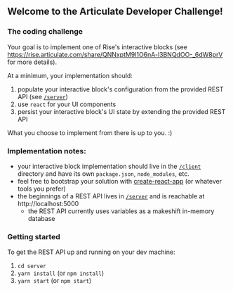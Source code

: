 ## Welcome to the Articulate Developer Challenge!

### The coding challenge

Your goal is to implement one of Rise's interactive blocks (see https://rise.articulate.com/share/QNNxptM9l1O6nA-l3BNQdOO-_6dW8prV for more details).

At a minimum, your implementation should:
1. populate your interactive block's configuration from the provided REST API (see [`/server`](/server))
1. use `react` for your UI components
1. persist your interactive block's UI state by extending the provided REST API

What you choose to implement from there is up to you. :)

### Implementation notes:

- your interactive block implementation should live in the [`/client`](/client) directory and have its own `package.json`, `node_modules`, etc.
- feel free to bootstrap your solution with [create-react-app](https://github.com/facebookincubator/create-react-app) (or whatever tools you prefer)
- the beginnings of a REST API lives in [`/server`](/server) and is reachable at http://localhost:5000
  - the REST API currently uses variables as a makeshift in-memory database

### Getting started

To get the REST API up and running on your dev machine:

1. `cd server`
1. `yarn install` (or `npm install`)
1. `yarn start` (or `npm start`)
